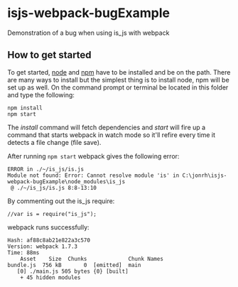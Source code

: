 # isjs-webpack-bugExample
Demonstration of a bug when using is_js with webpack

## How to get started
To get started, [node](https://nodejs.org/) and [npm](https://www.npmjs.com/)
have to be installed and be on the path. There are many ways to install but the
simplest thing is to install node, npm will be set up as well. On the command
prompt or terminal be located in this folder and type the following:

```
npm install
npm start
```

The *install* command will fetch dependencies and *start* will fire up a
command that starts webpack in watch mode so it'll refire every time it detects
a file change (file save).

After running `npm start` webpack gives the following error:

```
ERROR in ./~/is_js/is.js
Module not found: Error: Cannot resolve module 'is' in C:\jonrh\isjs-webpack-bugExample\node_modules\is_js
 @ ./~/is_js/is.js 8:8-13:10
```

By commenting out the is_js require:

```
//var is = require("is_js");
```

webpack runs successfully:

```
Hash: af88c8ab21e822a3c570
Version: webpack 1.7.3
Time: 88ms
    Asset    Size  Chunks             Chunk Names
bundle.js  756 kB       0  [emitted]  main
   [0] ./main.js 505 bytes {0} [built]
    + 45 hidden modules
```


